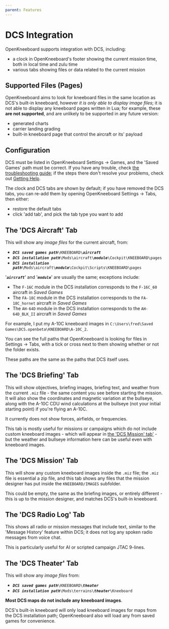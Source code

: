 ```yaml
---
parent: Features
---
```


# DCS Integration

OpenKneeboard supports integration with DCS, including:

- a clock in OpenKneeboard's footer showing the current mission time, both in local time and zulu time
- various tabs showing files or data related to the current mission

## Supported Files (Pages)

OpenKneeboard aims to look for kneeboard files in the same location as DCS's built-in kneeboard, however *it is only able to display image files*; it is not able to display any kneeboard pages written in Lua; for example, these **are not supported**, and are unlikely to be supported in any future version:

- generated charts
- carrier landing grading
- built-in kneeboard page that control the aircraft or its' payload

## Configuration

DCS must be listed in OpenKneeboard Settings -> Games, and the 'Saved Games' path must be correct. If you have any trouble, check [the troubleshooting guide](../troubleshooting/dcs-tabs.md); if the steps there don't resolve your problems, check out [Getting Help](../getting-help.md).

The clock and DCS tabs are shown by default; if you have removed the DCS tabs, you can re-add them by opening OpenKneeboard Settings -> Tabs, then either:

- restore the default tabs
- click 'add tab', and pick the tab type you want to add

## The 'DCS Aircraft' Tab

This will show any *image files* for the current aircraft, from:

- ***`DCS saved games path`***`\KNEEBOARD\`***`aircraft`***
- ***`DCS installation path`***`\Mods\aircraft\`***`module`***`\Cockpit\KNEEBOARD\pages`
- ***`DCS installation path`***`\Mods\aircraft\`***`module`***`\Cockpit\Scripts\KNEEBOARD\pages`

'***`aircraft`***' and '***`module`***' are usually the same; exceptions include:
- The `F-16C` module in the DCS installation corresponds to the `F-16C_60` aircraft in *Saved Games*
- The `FA-18C` module in the DCS installation corresponds to the `FA-18C_hornet` aircraft in *Saved Games*
- The `AH-64D` module in the DCS installation corresponds to the `AH-64D_BLK_II` aircraft in *Saved Games*

For example, I put my A-10C kneeboard images in `C:\Users\fred\Saved Games\DCS.openbeta\KNEEBOARD\A-10C_2`.

You can see the full paths that OpenKneeboard is looking for files in
Settings -> Tabs, with a tick or cross next to them showing whether or
not the folder exists.

These paths are the same as the paths that DCS itself uses.

## The 'DCS Briefing' Tab

This will show objectives, briefing images, briefing text, and weather from the current `.miz` file - the same content you see before starting the mission. It will also show the coordinates and magnetic variation at the bullseye, along with the A-10C CDU wind calculations at the bullseye (not your initial starting point) if you're flying an A-10C.

It currently does not show forces, airfields, or frequencies.

This tab is mostly useful for missions or campaigns which do not include custom kneeboard images - which will appear in [the 'DCS Mission' tab'](#the-dcs-mission-tab) - but the weather and bullseye information here can be useful even with kneeboard images.

## The 'DCS Mission' Tab

This will show any custom kneeboard images inside the `.miz` file; the `.miz` file is essential a zip file, and this tab shows any files that the mission designer has put inside the `KNEEBOARD/IMAGES` subfolder.

This could be empty, the same as the briefing images, or entirely different - this is up to the mission designer, and matches DCS's built-in kneeboard.

## The 'DCS Radio Log' Tab

This shows all radio or mission messages that include text, similar to the 'Message History' feature within DCS; it does not log any spoken radio messages from voice chat.

This is particularly useful for AI or scripted campaign JTAC 9-lines.

## The 'DCS Theater' Tab

This will show any *image files* from:

- ***`DCS saved games path`***`\KNEEBOARD\`***`theater`***
- ***`DCS installation path`***`\Mods\terrains\`***`theater`***`\Kneeboard`

**Most DCS maps do not include any kneeboard images**.

DCS's built-in kneeboard will only load kneeboard images for maps from the DCS installation path; OpenKneeboard also will load any from saved games for convenience.
